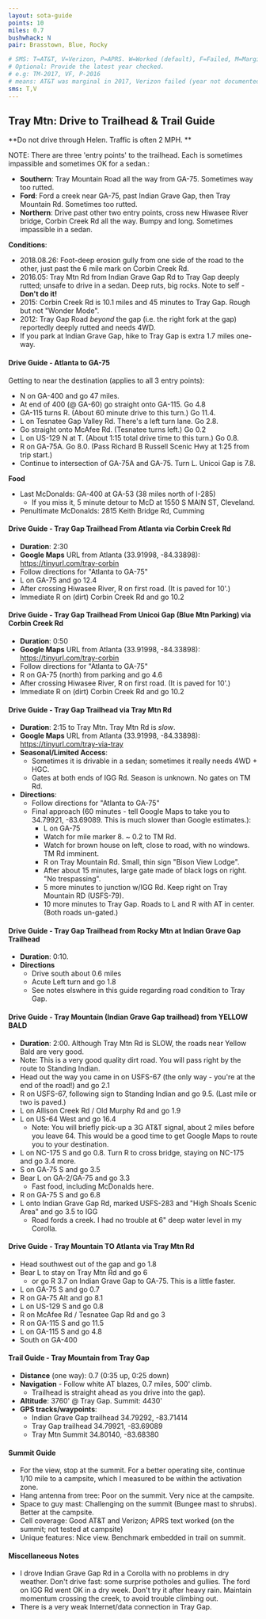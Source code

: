 ```yaml
---
layout: sota-guide
points: 10
miles: 0.7
bushwhack: N
pair: Brasstown, Blue, Rocky

# SMS: T=AT&T, V=Verizon, P=APRS. W=Worked (default), F=Failed, M=Marginal (some failed).
# Optional: Provide the latest year checked.
# e.g: TM-2017, VF, P-2016
# means: AT&T was marginal in 2017, Verizon failed (year not documented), APRS worked in 2016.
sms: T,V
---
```

Tray Mtn: Drive to Trailhead & Trail Guide
--------------------------------------------------------

**Do not drive through Helen.  Traffic is often 2 MPH. **

NOTE: There are three 'entry points' to the trailhead. Each is sometimes impassible and sometimes OK for a sedan.:

- **Southern**: Tray Mountain Road all the way from GA-75. Sometimes way too rutted.
- **Ford**: Ford a creek near GA-75, past Indian Grave Gap, then Tray Mountain Rd. Sometimes too rutted. 
- **Northern**: Drive past other two entry points, cross new Hiwasee River bridge, Corbin Creek Rd all the way. Bumpy and long. Sometimes impassible in a sedan.

**Conditions**:

* 2018.08.26: Foot-deep erosion gully from one side of the road to the other, just past the 6 mile mark on Corbin Creek Rd.
* 2016.05: Tray Mtn Rd from Indian Grave Gap Rd to Tray Gap deeply rutted; unsafe to drive in a sedan. Deep ruts, big rocks. Note to self - **Don't do it!**
* 2015: Corbin Creek Rd is 10.1 miles and 45 minutes to Tray Gap.  Rough but not "Wonder Mode".
* 2012: Tray Gap Road *beyond* the gap (i.e. the right fork at the gap) reportedly deeply rutted and needs 4WD.
* If you park at Indian Grave Gap, hike to Tray Gap is extra 1.7 miles one-way.



#### Drive Guide - Atlanta to GA-75

Getting to near the destination (applies to all 3 entry points):

- N on GA-400 and go 47 miles.
- At end of 400 (@ GA-60) go straight onto GA-115. Go 4.8
- GA-115 turns R.  (About 60 minute drive to this turn.) Go 11.4.
- L on Tesnatee Gap Valley Rd. There's a left turn lane.  Go 2.8.
- Go straight onto McAfee Rd. (Tesnatee turns left.)  Go 0.2
- L on US-129 N at T. (About 1:15 total drive time to this turn.) Go 0.8.
- R on GA-75A. Go 8.0.  (Pass Richard B Russell Scenic Hwy at 1:25 from trip start.)
- Continue to intersection of GA-75A and GA-75. Turn L. Unicoi Gap is 7.8.

**Food**

- Last McDonalds: GA-400 at GA-53 (38 miles north of I-285)
  - If you miss it, 5 minute detour to McD at 1550 S MAIN ST, Cleveland.
- Penultimate McDonalds: 2815 Keith Bridge Rd, Cumming



#### Drive Guide - Tray Gap Trailhead From Atlanta via Corbin Creek Rd

- **Duration**: 2:30
- **Google Maps** URL from Atlanta (33.91998, -84.33898): https://tinyurl.com/tray-corbin
- Follow directions for "Atlanta to GA-75"
- L on GA-75 and go 12.4
- After crossing Hiwasee River, R on first road. (It is paved for 10'.)
- Immediate R on (dirt) Corbin Creek Rd and go 10.2



#### Drive Guide - Tray Gap Trailhead From Unicoi Gap (Blue Mtn Parking) via Corbin Creek Rd

- **Duration**: 0:50
- **Google Maps** URL from Atlanta (33.91998, -84.33898): https://tinyurl.com/tray-corbin
- Follow directions for "Atlanta to GA-75"
- R on GA-75 (north) from parking and go 4.6
- After crossing Hiwasee River, R on first road. (It is paved for 10'.)
- Immediate R on (dirt) Corbin Creek Rd and go 10.2



#### Drive Guide - Tray Gap Trailhead via Tray Mtn Rd

* **Duration**: 2:15 to Tray Mtn.  Tray Mtn Rd is *slow*.
* **Google Maps** URL from Atlanta (33.91998, -84.33898): https://tinyurl.com/tray-via-tray
* **Seasonal/Limited Access**:
    * Sometimes it is drivable in a sedan; sometimes it really needs 4WD + HGC.
    * Gates at both ends of IGG Rd.  Season is unknown. No gates on TM Rd. 
* **Directions**:
    * Follow directions for "Atlanta to GA-75"
    * Final approach (60 minutes - tell Google Maps to take you to 34.79921, -83.69089.  This is much slower than Google estimates.):
        * L on GA-75
        * Watch for mile marker 8.  ~ 0.2 to TM Rd.
        * Watch for brown house on left, close to road, with no windows. TM Rd imminent.
        * R on Tray Mountain Rd.  Small, thin sign "Bison View Lodge".
        * After about 15 minutes, large gate made of black logs on right. "No trespassing".
        * 5 more minutes to junction w/IGG Rd.  Keep right on Tray Mountain RD (USFS-79).
        * 10 more minutes to Tray Gap. Roads to L and R with AT in center.  (Both roads un-gated.)



#### Drive Guide - Tray Gap Trailhead from Rocky Mtn at Indian Grave Gap Trailhead

* **Duration**: 0:10.
* **Directions**
    * Drive south about 0.6 miles
    * Acute Left turn and go 1.8
    * See notes elswhere in this guide regarding road condition to Tray Gap.



#### Drive Guide - Tray Mountain (Indian Grave Gap trailhead) from YELLOW BALD

* **Duration**: 2:00.  Although Tray Mtn Rd is SLOW, the roads near Yellow Bald are very good. 
* Note: This is a very good quality dirt road. You will pass right by the route to Standing Indian.
* Head out the way you came in on USFS-67 (the only way - you're at the end of the road!) and go 2.1
* R on USFS-67, following sign to Standing Indian and go 9.5.  (Last mile or two is paved.)
* L on Allison Creek Rd / Old Murphy Rd and go 1.9
* L on US-64 West and go 16.4
    * Note: You will briefly pick-up a 3G AT&T signal, about 2 miles before you leave 64.  This would be a good time to get Google Maps to route you to your destination.
* L on NC-175 S and go 0.8.  Turn R to cross bridge, staying on NC-175 and go 3.4 more.
* S on GA-75 S and go 3.5
* Bear L on GA-2/GA-75 and go 3.3
    * Fast food, including McDonalds here.
* R on GA-75 S and go 6.8
* L onto Indian Grave Gap Rd, marked USFS-283 and "High Shoals Scenic Area" and go 3.5 to IGG
    * Road fords a creek.  I had no trouble at 6" deep water level in my Corolla.

####  Drive Guide - Tray Mountain TO Atlanta via Tray Mtn Rd

* Head southwest out of the gap and go 1.8
* Bear L to stay on Tray Mtn Rd and go 6
    * or go R 3.7 on Indian Grave Gap to GA-75.  This is a little faster.
* L on GA-75 S and go 0.7
* R on GA-75 Alt and go 8.1
* L on US-129 S and go 0.8
* R on McAfee Rd / Tesnatee Gap Rd and go 3
* R on GA-115 S and go 11.5
* L on GA-115 S and go 4.8
* South on GA-400

#### Trail Guide - Tray Mountain from Tray Gap

* **Distance** (one way): 0.7 (0:35 up, 0:25 down)
* **Navigation** - Follow white AT blazes, 0.7 miles, 500' climb.
    * Trailhead is straight ahead as you drive into the gap).
* **Altitude**: 3760' @ Tray Gap. Summit: 4430' 
* **GPS tracks/waypoints**:
    * Indian Grave Gap trailhead 34.79292, -83.71414
    * Tray Gap trailhead 34.79921, -83.69089
    * Tray Mtn Summit 34.80140, -83.68380

#### Summit Guide

* For the view, stop at the summit.  For a better operating site, continue 1/10 mile to a campsite, which I measured to be within the activation zone.
* Hang antenna from tree: Poor on the summit. Very nice at the campsite.
* Space to guy mast: Challenging on the summit (Bungee mast to shrubs). Better at the campsite.
* Cell coverage: Good AT&T and Verizon; APRS text worked (on the summit; not tested at campsite)
* Unique features: Nice view.  Benchmark embedded in trail on summit.


#### Miscellaneous Notes

* I drove Indian Grave Gap Rd in a Corolla with no problems in dry weather.  Don't drive fast: some surprise potholes and gullies.  The ford on IGG Rd went OK in a dry week.  Don't try it after heavy rain. Maintain momentum crossing the creek, to avoid trouble climbing out.
* There is a very weak Internet/data connection in Tray Gap.
